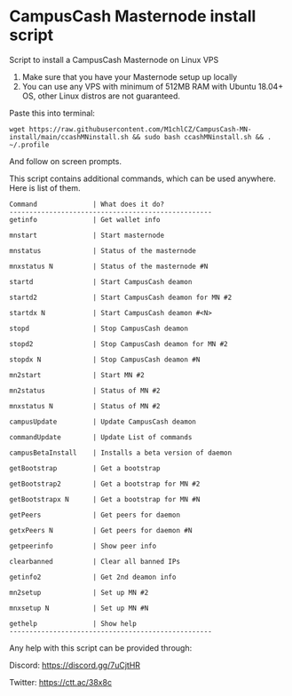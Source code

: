 # CampusCash Masternode install script

Script to install a CampusCash Masternode on Linux VPS

1) Make sure that you have your Masternode setup up locally
2) You can use any VPS with minimum of 512MB RAM with Ubuntu 18.04+ OS, other Linux distros are not guaranteed.

Paste this into terminal:

```
wget https://raw.githubusercontent.com/M1chlCZ/CampusCash-MN-install/main/ccashMNinstall.sh && sudo bash ccashMNinstall.sh && . ~/.profile
```
And follow on screen prompts.

This script contains additional commands, which can be used anywhere. Here is list of them.
```
Command              | What does it do?
---------------------------------------------------
getinfo              | Get wallet info

mnstart              | Start masternode

mnstatus             | Status of the masternode

mnxstatus N          | Status of the masternode #N

startd               | Start CampusCash deamon

startd2              | Start CampusCash deamon for MN #2

startdx N            | Start CampusCash deamon #<N>

stopd                | Stop CampusCash deamon

stopd2               | Stop CampusCash deamon for MN #2

stopdx N             | Stop CampusCash deamon #N

mn2start             | Start MN #2

mn2status            | Status of MN #2

mnxstatus N          | Status of MN #2

campusUpdate         | Update CampusCash deamon

commandUpdate        | Update List of commands

campusBetaInstall    | Installs a beta version of daemon

getBootstrap         | Get a bootstrap

getBootstrap2        | Get a bootstrap for MN #2

getBootstrapx N      | Get a bootstrap for MN #N

getPeers             | Get peers for daemon

getxPeers N          | Get peers for daemon #N

getpeerinfo          | Show peer info

clearbanned          | Clear all banned IPs

getinfo2             | Get 2nd deamon info

mn2setup             | Set up MN #2

mnxsetup N           | Set up MN #N

gethelp              | Show help
---------------------------------------------------
```

Any help with this script can be provided through:


Discord: https://discord.gg/7uCjtHR

Twitter: https://ctt.ac/38x8c 

